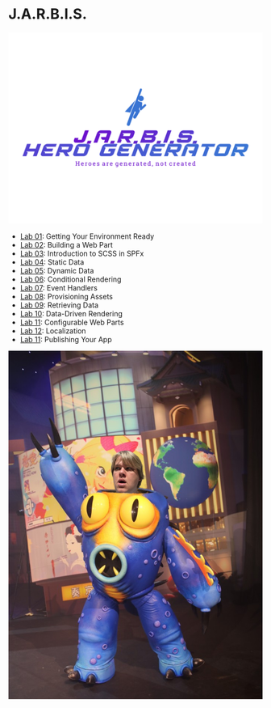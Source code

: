# J.A.R.B.I.S.

![J.A.R.B.I.S. Hero Generator](assets/jarbislogo.svg)

- [Lab 01](./Lab01/README.md): Getting Your Environment Ready
- [Lab 02](./Lab02/README.md): Building a Web Part
- [Lab 03](./Lab03/README.md): Introduction to SCSS in SPFx
- [Lab 04](./Lab04/README.md): Static Data
- [Lab 05](./Lab05/README.md): Dynamic Data
- [Lab 06](./Lab06/README.md): Conditional Rendering
- [Lab 07](./Lab07/README.md): Event Handlers
- [Lab 08](./Lab08/README.md): Provisioning Assets
- [Lab 09](./Lab09/README.md): Retrieving Data
- [Lab 10](./Lab10/README.md): Data-Driven Rendering
- [Lab 11](./Lab11/README.md): Configurable Web Parts
- [Lab 12](./Lab12/README.md): Localization
- [Lab 11](./Lab11/README.md): Publishing Your App

![Chris as a superhero](assets/chrishero.png)